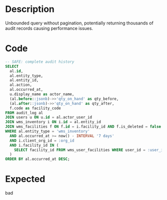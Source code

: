 # Description

Unbounded query without pagination, potentially returning thousands of audit records causing performance issues.

# Code

```sql
-- SAFE: complete audit history
SELECT 
  al.id,
  al.entity_type,
  al.entity_id,
  al.action,
  al.occurred_at,
  u.display_name as actor_name,
  (al.before::jsonb)->>'qty_on_hand' as qty_before,
  (al.after::jsonb)->>'qty_on_hand' as qty_after,
  f.code as facility_code
FROM audit_log al
JOIN users u ON u.id = al.actor_user_id
JOIN wms_inventory i ON i.id = al.entity_id
JOIN wms_facilities f ON f.id = i.facility_id AND f.is_deleted = false
WHERE al.entity_type = 'wms_inventory'
  AND al.occurred_at >= now() - INTERVAL '7 days'
  AND i.client_org_id = :org_id
  AND i.facility_id IN (
    SELECT facility_id FROM wms_user_facilities WHERE user_id = :user_id
  )
ORDER BY al.occurred_at DESC;
```

# Expected

bad